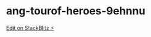 # ang-tourof-heroes-9ehnnu

[Edit on StackBlitz ⚡️](https://stackblitz.com/edit/ang-tourof-heroes-9ehnnu)